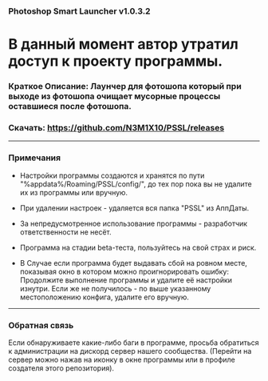 ### Photoshop Smart Launcher v1.0.3.2

# В данный момент автор утратил доступ к проекту программы.

### Краткое Описание: Лаунчер для фотошопа который при выходе из фотошопа очищает мусорные процессы оставшиеся после фотошопа.

### Скачать: https://github.com/N3M1X10/PSSL/releases

-----------------------
### Примечания
- Настройки программы создаются и хранятся по пути "%appdata%/Roaming/PSSL/config/", до тех пор пока вы не удалите их из программы или вручную.
- При удалении настроек - удаляется вся папка "PSSL" из АппДаты.

- За непредусмотренное использование программы - разработчик ответственности не несёт.
- Программа на стадии beta-теста, пользуйтесь на свой страх и риск.
- В Случае если программа будет выдавать сбой на ровном месте, показывая окно в котором можно проигнорировать ошибку:
Продолжите выполнение программы и удалите её настройки изнутри.
Если же не получилось - по выше указанному местоположению конфига, удалите его вручную.

-----------------------
### Обратная связь
Если обнаруживаете какие-либо баги в программе, просьба обратиться к администрации на дискорд сервер нашего сообщества.
(Перейти на сервер можно нажав на иконку в окне программы или в профиле создателя этого репозитория).
